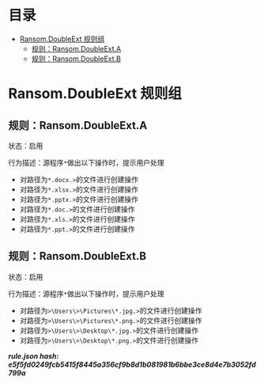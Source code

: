 



目录
==

* [Ransom.DoubleExt 规则组](#ransomdoubleext-)
	* [规则：Ransom.DoubleExt.A](#ransomdoubleexta)
	* [规则：Ransom.DoubleExt.B](#ransomdoubleextb)

# Ransom.DoubleExt 规则组

## 规则：Ransom.DoubleExt.A
  
状态：启用

行为描述：源程序`*`做出以下操作时，提示用户处理
- 对路径为`*.docx.>`的文件进行创建操作
- 对路径为`*.xlsx.>`的文件进行创建操作
- 对路径为`*.pptx.>`的文件进行创建操作
- 对路径为`*.doc.>`的文件进行创建操作
- 对路径为`*.xls.>`的文件进行创建操作
- 对路径为`*.ppt.>`的文件进行创建操作

## 规则：Ransom.DoubleExt.B
  
状态：启用

行为描述：源程序`*`做出以下操作时，提示用户处理
- 对路径为`>\Users\>\Pictures\*.jpg.>`的文件进行创建操作
- 对路径为`>\Users\>\Pictures\*.png.>`的文件进行创建操作
- 对路径为`>\Users\>\Desktop\*.jpg.>`的文件进行创建操作
- 对路径为`>\Users\>\Desktop\*.png.>`的文件进行创建操作
  
***rule.json hash: e5f5fd0249fcb5415f8445a356cf9b8d1b081981b6bbe3ce8d4e7b3052fd799a***